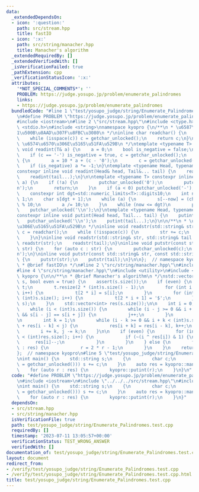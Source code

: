 ```yaml
---
data:
  _extendedDependsOn:
  - icon: ':question:'
    path: src/stream.hpp
    title: fastIO
  - icon: ':x:'
    path: src/string/manacher.hpp
    title: Manacher's algorithm
  _extendedRequiredBy: []
  _extendedVerifiedWith: []
  _isVerificationFailed: true
  _pathExtension: cpp
  _verificationStatusIcon: ':x:'
  attributes:
    '*NOT_SPECIAL_COMMENTS*': ''
    PROBLEM: https://judge.yosupo.jp/problem/enumerate_palindromes
    links:
    - https://judge.yosupo.jp/problem/enumerate_palindromes
  bundledCode: "#line 1 \"test/yosupo_judge/string/Enumerate_Palindromes.test.cpp\"\
    \n#define PROBLEM \"https://judge.yosupo.jp/problem/enumerate_palindromes\"\n\
    #include <iostream>\n#line 2 \"src/stream.hpp\"\n#include <ctype.h>\n#include\
    \ <stdio.h>\n#include <string>\nnamespace kyopro {\n/**\n * \u6587\u5B57\u3092\
    1\u500B\u8AAD\u307F\u8FBC\u3080\n */\ninline char readchar() {\n    char c = getchar_unlocked();\n\
    \    while (isspace(c)) c = getchar_unlocked();\n    return c;\n}\n\n/**\n * \
    \ \u6574\u6570\u306E\u5165\u51FA\u529B\n */\ntemplate <typename T> constexpr inline\
    \ void readint(T& a) {\n    a = 0;\n    bool is_negative = false;\n    char c=readchar();\n\
    \    if (c == '-') is_negative = true, c = getchar_unlocked();\n    while (isdigit(c))\
    \ {\n        a = 10 * a + (c - '0');\n        c = getchar_unlocked();\n    }\n\
    \    if (is_negative) a *= -1;\n}\ntemplate <typename Head, typename... Tail>\n\
    constexpr inline void readint(Head& head, Tail&... tail) {\n    readint(head);\n\
    \    readint(tail...);\n}\n\ntemplate <typename T> constexpr inline void putint(T\
    \ a) {\n    if (!a) {\n        putchar_unlocked('0');\n        putchar_unlocked('\\\
    n');\n        return;\n    }\n    if (a < 0) putchar_unlocked('-'), a *= -1;\n\
    \    constexpr int dgt=std::numeric_limits<T>::digits10;\n    int now = dgt +\
    \ 1;\n    char s[dgt + 1];\n    while (a) {\n        s[--now] = (char)'0' + a\
    \ % 10;\n        a /= 10;\n    }\n    while (now <= dgt)\n        putchar_unlocked(s[now++]);\n\
    \    putchar_unlocked('\\n');\n}\ntemplate <typename Head, typename... Tail>\n\
    constexpr inline void putint(Head head, Tail... tail) {\n    putint(head);\n \
    \   putchar_unlocked('\\n');\n    putint(tail...);\n}\n\n/**\n * \u6587\u5B57\u5217\
    \u306E\u5165\u51FA\u529B\n */\ninline void readstr(std::string& str) {\n    char\
    \ c = readchar();\n    while (!isspace(c)) {\n        str += c;\n        c = getchar_unlocked();\n\
    \    }\n}\ninline void readstr(std::string& str, std::string& tail...) {\n   \
    \ readstr(str);\n    readstr(tail);\n}\ninline void putstr(const std::string&\
    \ str) {\n    for (auto c : str) {\n        putchar_unlocked(c);\n    }\n    putchar_unlocked('\\\
    n');\n}\ninline void putstr(const std::string& str, const std::string& tail...)\
    \ {\n    putstr(str);\n    putstr(tail);\n}\n\n};  // namespace kyopro\n\n/**\n\
    \ * @brief fastIO\n */\n#line 2 \"src/string/manacher.hpp\"\n#include <cassert>\n\
    #line 4 \"src/string/manacher.hpp\"\n#include <utility>\n#include <vector>\nnamespace\
    \ kyopro {\n\n/**\n * @brief Manacher's algorithm\n */\nstd::vector<int> manacher(std::string\
    \ s, bool even = true) {\n    assert(s.size());\n    if (even) {\n        std::string\
    \ t;\n        t.resize(2 * (int)s.size() - 1);\n        for (int i = 0; i < (int)s.size();\
    \ i++) {\n            t[2 * i] = s[i];\n        }\n        for (int i = 0; i <\
    \ (int)s.size(); i++) {\n            t[2 * i + 1] = '$';\n        }\n        std::swap(t,\
    \ s);\n    }\n    std::vector<int> res(s.size());\n\n    int i = 0, j = 0;\n\n\
    \    while (i < (int)s.size()) {\n        while (i - j >= 0 && i + j < (int)s.size()\
    \ && s[i - j] == s[i + j]) {\n            j++;\n        }\n        res[i] = j;\n\
    \n        int k = 1;\n        while (i - k >= 0 && i + k < (int)s.size() && k\
    \ + res[i - k] < j) {\n            res[i + k] = res[i - k], k++;\n        }\n\
    \        i += k, j -= k;\n    }\n\n    if (even) {\n        for (int i = 0; i\
    \ < (int)res.size(); i++) {\n            if (~(i ^ res[i]) & 1) {\n          \
    \      res[i]--;\n            }\n        }\n    } else {\n        for (auto& r\
    \ : res) {\n            r = 2 * r - 1;\n        }\n    }\n    return res;\n}\n\
    };  // namespace kyopro\n#line 5 \"test/yosupo_judge/string/Enumerate_Palindromes.test.cpp\"\
    \nint main() {\n    std::string s;\n    {\n        char c;\n        while (!isspace(c\
    \ = getchar_unlocked())) s += c;\n    }\n    auto res = kyopro::manacher(s);\n\
    \    for (auto r : res) {\n        kyopro::putint(r);\n    }\n}\n"
  code: "#define PROBLEM \"https://judge.yosupo.jp/problem/enumerate_palindromes\"\
    \n#include <iostream>\n#include \"../../../src/stream.hpp\"\n#include \"../../../src/string/manacher.hpp\"\
    \nint main() {\n    std::string s;\n    {\n        char c;\n        while (!isspace(c\
    \ = getchar_unlocked())) s += c;\n    }\n    auto res = kyopro::manacher(s);\n\
    \    for (auto r : res) {\n        kyopro::putint(r);\n    }\n}"
  dependsOn:
  - src/stream.hpp
  - src/string/manacher.hpp
  isVerificationFile: true
  path: test/yosupo_judge/string/Enumerate_Palindromes.test.cpp
  requiredBy: []
  timestamp: '2023-07-11 13:05:57+00:00'
  verificationStatus: TEST_WRONG_ANSWER
  verifiedWith: []
documentation_of: test/yosupo_judge/string/Enumerate_Palindromes.test.cpp
layout: document
redirect_from:
- /verify/test/yosupo_judge/string/Enumerate_Palindromes.test.cpp
- /verify/test/yosupo_judge/string/Enumerate_Palindromes.test.cpp.html
title: test/yosupo_judge/string/Enumerate_Palindromes.test.cpp
---
```


